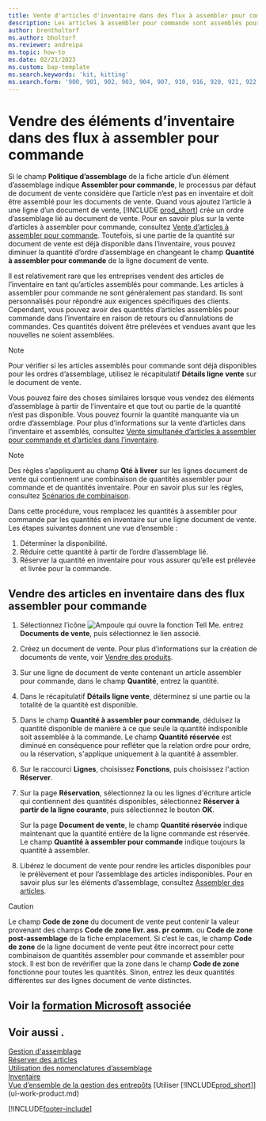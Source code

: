 ```yaml
---
title: Vente d'articles d'inventaire dans des flux à assembler pour commande
description: Les articles à assembler pour commande sont assemblés pour les documents de vente via un ordre d’assemblage.
author: brentholtorf
ms.author: bholtorf
ms.reviewer: andreipa
ms.topic: how-to
ms.date: 02/21/2023
ms.custom: bap-template
ms.search.keywords: 'kit, kitting'
ms.search.form: '900, 901, 902, 903, 904, 907, 910, 916, 920, 921, 922, 923, 940, 941, 942, 930, 931, 932, 914, 915, 905'
---
```

# <a name="selling-inventory-items-in-assemble-to-order-flows" />Vendre des éléments d’inventaire dans des flux à assembler pour commande

Si le champ **Politique d’assemblage** de la fiche article d’un élément d’assemblage indique **Assembler pour commande**, le processus par défaut de document de vente considère que l’article n’est pas en inventaire et doit être assemblé pour les documents de vente. Quand vous ajoutez l’article à une ligne d’un document de vente, [!INCLUDE [prod_short](includes/prod_short.md)] crée un ordre d’assemblage lié au document de vente. Pour en savoir plus sur la vente d’articles à assembler pour commande, consultez [Vente d’articles à assembler pour commande](assembly-how-to-sell-items-assembled-to-order.md). Toutefois, si une partie de la quantité sur document de vente est déjà disponible dans l’inventaire, vous pouvez diminuer la quantité d’ordre d’assemblage en changeant le champ **Quantité à assembler pour commande** de la ligne document de vente.  

Il est relativement rare que les entreprises vendent des articles de l’inventaire en tant qu’articles assemblés pour commande. Les articles à assembler pour commande ne sont généralement pas standard. Ils sont personnalisés pour répondre aux exigences spécifiques des clients. Cependant, vous pouvez avoir des quantités d’articles assemblés pour commande dans l’inventaire en raison de retours ou d’annulations de commandes. Ces quantités doivent être prélevées et vendues avant que les nouvelles ne soient assemblées.  

> [!NOTE]  
> Pour vérifier si les articles assemblés pour commande sont déjà disponibles pour les ordres d’assemblage, utilisez le récapitulatif **Détails ligne vente** sur le document de vente.  

Vous pouvez faire des choses similaires lorsque vous vendez des éléments d’assemblage à partir de l’inventaire et que tout ou partie de la quantité n’est pas disponible. Vous pouvez fournir la quantité manquante via un ordre d’assemblage. Pour plus d’informations sur la vente d’articles dans l’inventaire et assemblés, consultez [Vente simultanée d’articles à assembler pour commande et d’articles dans l’inventaire](assembly-how-to-sell-assemble-to-order-items-and-inventory-items-together.md).  

> [!NOTE]  
> Des règles s’appliquent au champ **Qté à livrer** sur les lignes document de vente qui contiennent une combinaison de quantités assembler pour commande et de quantités inventaire. Pour en savoir plus sur les règles, consultez [Scénarios de combinaison](assembly-assemble-to-order-or-assemble-to-stock.md#combination-scenarios).  

Dans cette procédure, vous remplacez les quantités à assembler pour commande par les quantités en inventaire sur une ligne document de vente. Les étapes suivantes donnent une vue d’ensemble :

1. Déterminer la disponibilité.
2. Réduire cette quantité à partir de l’ordre d’assemblage lié.
3. Réserver la quantité en inventaire pour vous assurer qu’elle est prélevée et livrée pour la commande.  

## <a name="to-sell-inventory-items-in-assemble-to-order-flows" />Vendre des articles en inventaire dans des flux assembler pour commande

1. Sélectionnez l’icône ![Ampoule qui ouvre la fonction Tell Me.](media/ui-search/search_small.png "Dites-moi ce que vous voulez faire") entrez **Documents de vente**, puis sélectionnez le lien associé.  
2. Créez un document de vente. Pour plus d’informations sur la création de documents de vente, voir [Vendre des produits](sales-how-sell-products.md).  
3. Sur une ligne de document de vente contenant un article assembler pour commande, dans le champ **Quantité**, entrez la quantité.  
4. Dans le récapitulatif **Détails ligne vente**, déterminez si une partie ou la totalité de la quantité est disponible.  
5. Dans le champ **Quantité à assembler pour commande**, déduisez la quantité disponible de manière à ce que seule la quantité indisponible soit assemblée à la commande. Le champ **Quantité réservée** est diminué en conséquence pour refléter que la relation ordre pour ordre, ou la réservation, s'applique uniquement à la quantité à assembler.  
6. Sur le raccourci **Lignes**, choisissez **Fonctions**, puis choisissez l'action **Réserver**.  
7. Sur la page **Réservation**, sélectionnez la ou les lignes d'écriture article qui contiennent des quantités disponibles, sélectionnez **Réserver à partir de la ligne courante**, puis sélectionnez le bouton **OK**.  

    Sur la page **Document de vente**, le champ **Quantité réservée** indique maintenant que la quantité entière de la ligne commande est réservée. Le champ **Quantité à assembler pour commande** indique toujours la quantité à assembler.  

8. Libérez le document de vente pour rendre les articles disponibles pour le prélèvement et pour l’assemblage des articles indisponibles. Pour en savoir plus sur les éléments d’assemblage, consultez [Assembler des articles](assembly-how-to-assemble-items.md).  

> [!CAUTION]  
> Le champ **Code de zone** du document de vente peut contenir la valeur provenant des champs **Code de zone livr. ass. pr comm.** ou **Code de zone post-assemblage** de la fiche emplacement. Si c’est le cas, le champ **Code de zone** de la ligne document de vente peut être incorrect pour cette combinaison de quantités assembler pour commande et assembler pour stock. Il est bon de revérifier que la zone dans le champ **Code de zone** fonctionne pour toutes les quantités. Sinon, entrez les deux quantités différentes sur des lignes document de vente distinctes.  

## <a name="see-related-microsoft-trainingtrainingmodulesassemble-to-order-dynamics-365-business-central" />Voir la [formation Microsoft](/training/modules/assemble-to-order-dynamics-365-business-central/) associée

## <a name="see-also" />Voir aussi .

[Gestion d'assemblage](assembly-assemble-items.md)  
[Réserver des articles](inventory-how-to-reserve-items.md)  
[Utilisation des nomenclatures d’assemblage](assembly-how-work-assembly-boms.md)  
[Inventaire](inventory-manage-inventory.md)  
[Vue d’ensemble de la gestion des entrepôts](design-details-warehouse-management.md)
[Utiliser [!INCLUDE[prod_short](includes/prod_short.md)]](ui-work-product.md)


[!INCLUDE[footer-include](includes/footer-banner.md)]
